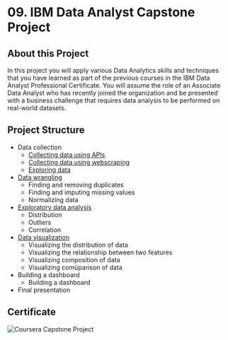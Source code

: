 # 09. IBM Data Analyst Capstone Project
## About this Project
In this project you will apply various Data Analytics skills and techniques that you have learned as part of the previous courses in the IBM Data Analyst Professional Certificate. You will assume the role of an Associate Data Analyst who has recently joined the organization and be presented with a business challenge that requires data analysis to be performed on real-world datasets. 
## Project Structure
  * Data collection 
    * [Collecting data using APIs](https://github.com/juliahaselhuhn/IBM-Data-Analyst-Professional-Certificate/tree/main/09.%20IBM%20Data%20Analyst%20Capstone%20Project/02.%20Collecting_Data_Using_APIs.ipynb)
    * [Collecting data using webscraping](https://github.com/juliahaselhuhn/IBM-Data-Analyst-Professional-Certificate/tree/main/09.%20IBM%20Data%20Analyst%20Capstone%20Project/04.%20Collecting_Data_Using_Web_Scraping.ipynb)
    * [Exploring data](https://github.com/juliahaselhuhn/IBM-Data-Analyst-Professional-Certificate/tree/main/09.%20IBM%20Data%20Analyst%20Capstone%20Project/05.%20Explore_the_Data_Set.ipynb)
  * [Data wrangling](https://github.com/juliahaselhuhn/IBM-Data-Analyst-Professional-Certificate/tree/main/09.%20IBM%20Data%20Analyst%20Capstone%20Project/06.%20Data_Wrangling.ipynb)
    * Finding and removing duplicates
    * Finding and imputing missing values 
    * Normalizing data
  * [Exploratory data analysis](https://github.com/juliahaselhuhn/IBM-Data-Analyst-Professional-Certificate/tree/main/09.%20IBM%20Data%20Analyst%20Capstone%20Project/07.%20Exploratory_Data_Analysis.ipynb)
    * Distribution 
    * Outliers 
    * Correlation
  * [Data visualization](https://github.com/juliahaselhuhn/IBM-Data-Analyst-Professional-Certificate/tree/main/09.%20IBM%20Data%20Analyst%20Capstone%20Project/08.%20Data_Visualization.ipynb)
    * Visualizing the distribution of data 
    * Visualizing the relationship between two features
    * Visualizing composition of data 
    * Visualizing comüparison of data 
  * Building a dashboard 
    * Building a dashboard 
  * Final presentation 
## Certificate
![Coursera Capstone Project](https://user-images.githubusercontent.com/89849171/172792132-4d13bc79-64c7-4211-9859-a6f972e0d389.png)

